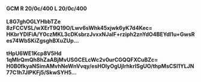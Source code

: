 #### GCM R 20/0c/400 L 20/0c/400
**L8G7ghOGLYHbbTZe**<br/>**8zFCCVSL/wXErT9Q19O/Lwv6sWhk45xjwk6yK7d4Kec=**<br/>**HKbrYDlFiA/Y0czMKL3cDKsbrzJvxxNJaIF+rziph2znYdO4BEYdl1u+GwsRes74WbSKiZgsghBXuZUp...**<br/><br/>
**tHpU6WE1Kcp8V5Hd**<br/>**1qMIrQmQh8hZaABjMvUSGCELcWc2v0urCGQQFXCuBZc=**<br/>**H0B0fkyaNSimAMvhNeWnVvqy/esHOlyOgUjlrhkrISgUO/thpMsCSl1YLJN77C1h7JIPKFj5/SkwSYH5...**